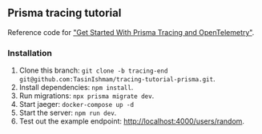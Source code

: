 ## Prisma tracing tutorial

Reference code for ["Get Started With Prisma Tracing and OpenTelemetry"](http://prisma.io/blog/tracing-tutorial-prisma-pmkddgq1lm2).

### Installation

1. Clone this branch: `git clone -b tracing-end git@github.com:TasinIshmam/tracing-tutorial-prisma.git`.
2. Install dependencies: `npm install`.
3. Run migrations: `npx prisma migrate dev`.
4. Start jaeger: `docker-compose up -d`
5. Start the server: `npm run dev`.
6. Test out the example endpoint: [http://localhost:4000/users/random](http://localhost:4000/users/random).
